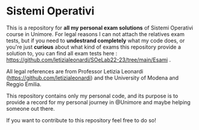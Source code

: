 # Sistemi Operativi
This is a repository for **all my personal exam solutions** of Sistemi Operativi course in Unimore. For legal reasons I can not attach the relatives exam tests, but if you need to **undestrand completely** what my code does, or you're just **curious** about what kind of exams this repository provide a solution to, you can find all exam tests here : https://github.com/letizialeonardi/SOeLab22-23/tree/main/Esami .

All legal references are from Professor Letizia Leonardi (https://github.com/letizialeonardi) and the University of Modena and Reggio Emilia.

This repository contains only my personal code, and its purpose is to provide a record for my personal journey in @Unimore and maybe helping someone out there. 

If you want to contribute to this repository feel free to do so!


